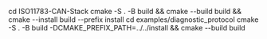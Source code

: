 cd ISO11783-CAN-Stack
cmake -S . -B build && cmake --build build && cmake --install build --prefix install
cd examples/diagnostic_protocol
cmake -S . -B build -DCMAKE_PREFIX_PATH=../../install && cmake --build build